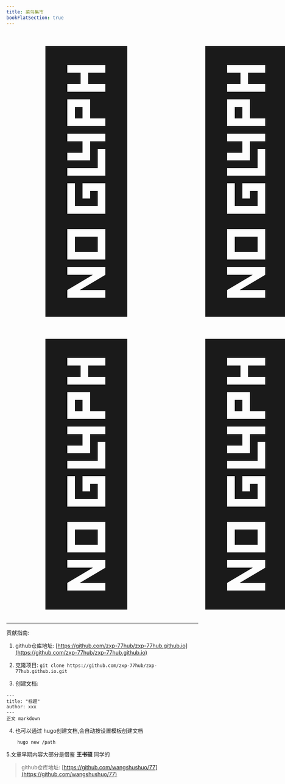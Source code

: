 ```yaml
---
title: 菜鸟集市
bookFlatSection: true
---
```

<P style="font-size: 16vh;line-height: 1.2; text-align: center;margin: 0;">👨‍💻🌎‍👩‍💻</P>
<hr/>

贡献指南:

1. github仓库地址: [https://github.com/zxp-77hub/zxp-77hub.github.io](https://github.com/zxp-77hub/zxp-77hub.github.io)

2. 克隆项目: `git clone https://github.com/zxp-77hub/zxp-77hub.github.io.git`

3. 创建文档:

```angular2html
--- 
title: "标题"
author: xxx
---
正文 markdown
```
4. 也可以通过 hugo创建文档,会自动按设置模板创建文档
```angular2html
    hugo new /path
```
5.文章早期内容大部分是借鉴 **王书硕** 同学的
> github仓库地址: [https://github.com/wangshushuo/77](https://github.com/wangshushuo/77)
